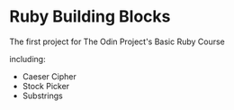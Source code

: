 # Ruby Building Blocks

The first project for The Odin Project's Basic Ruby Course

including:

* Caeser Cipher
* Stock Picker
* Substrings
